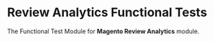# Review Analytics Functional Tests

The Functional Test Module for **Magento Review Analytics** module.
